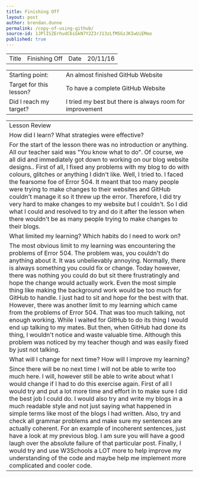 ```yaml
---
title: Finishing Off
layout: post
author: brendan.dunne
permalink: /copy-of-using-github/
source-id: 1JPlISZErhudCbiGkN7Y2Z3rJ13zLfM5GzJKIwUiEMeo
published: true
---
```

<table>
  <tr>
    <td>Title</td>
    <td>Finishing Off</td>
    <td>Date</td>
    <td>20/11/16</td>
  </tr>
</table>


<table>
  <tr>
    <td>Starting point:</td>
    <td>An almost finished GitHub Website</td>
  </tr>
  <tr>
    <td>Target for this lesson?</td>
    <td>To have a complete GitHub Website</td>
  </tr>
  <tr>
    <td>Did I reach my target? </td>
    <td> I tried my best but there is always room for improvement</td>
  </tr>
</table>


<table>
  <tr>
    <td>Lesson Review</td>
  </tr>
  <tr>
    <td>How did I learn? What strategies were effective? </td>
  </tr>
  <tr>
    <td>For the start of the lesson there was no introduction or anything. All our teacher said was "You know what to do". Of course, we all did and immediately got down to working on our blog website designs.. First of all, I fixed any problems with my blog to do with colours, glitches or anything I didn't like. Well, I tried to. I faced the fearsome foe of Error 504. It meant that too many people were trying to make changes to their websites and GitHub couldn't manage it so it threw up the error. Therefore, I did try very hard to make changes to my website but I couldn't. So I did what I could and resolved to try and do it after the lesson when there wouldn't be as many people trying to make changes to their blogs.</td>
  </tr>
  <tr>
    <td>What limited my learning? Which habits do I need to work on? </td>
  </tr>
  <tr>
    <td>The most obvious limit to my learning was encountering the problems of Error 504. The problem was, you couldn't do anything about it. It was unbelievably annoying. Normally, there is always something you could fix or change. Today however, there was nothing you could do but sit there frustratingly and hope the change would actually work. Even the most simple thing like making the background work would be too much for GitHub to handle. I just had to sit and hope for the best with that. However, there was another limit to my learning which came from the problems of Error 504. That was too much talking, not enough working. While I waited for GitHub to do its thing I would end up talking to my mates. But then, when GitHub had done its thing, I wouldn't notice and waste valuable time. Although this problem was noticed by my teacher though and was easily fixed by just not talking.</td>
  </tr>
  <tr>
    <td>What will I change for next time? How will I improve my learning?</td>
  </tr>
  <tr>
    <td>Since there will be no next time I will not be able to write too much here. I will, however still be able to write about what I would change if I had to do this exercise again. First of all I would try and put a lot more time and effort in to make sure I did the best job I could do. I would also try and write my blogs in a much readable style and not just saying what happened in simple terms like most of the blogs I had written. Also, try and check all grammar problems and make sure my sentences are actually coherent. For an example of incoherent sentences, just have a look at my previous blog. I am sure you will have a good laugh over the absolute failure of that particular post. Finally, I would try and use W3Schools a LOT more to help improve my understanding of the code and maybe help me implement more complicated and cooler code.
</td>
  </tr>
</table>


